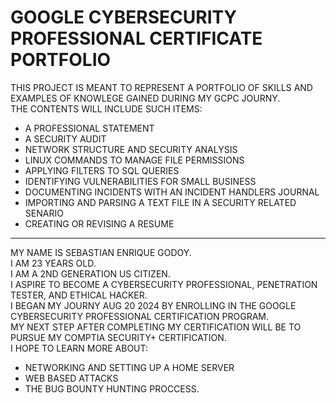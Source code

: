 
# GOOGLE CYBERSECURITY PROFESSIONAL CERTIFICATE PORTFOLIO

THIS PROJECT IS MEANT TO REPRESENT A PORTFOLIO OF SKILLS AND EXAMPLES OF KNOWLEGE GAINED DURING MY GCPC JOURNY.<br>
THE CONTENTS WILL INCLUDE SUCH ITEMS: 
- A PROFESSIONAL STATEMENT
- A SECURITY AUDIT
- NETWORK STRUCTURE AND SECURITY ANALYSIS
- LINUX COMMANDS TO MANAGE FILE PERMISSIONS
- APPLYING FILTERS TO SQL QUERIES
- IDENTIFYING VULNERABILITIES FOR SMALL BUSINESS
- DOCUMENTING INCIDENTS WITH AN INCIDENT HANDLERS JOURNAL
- IMPORTING AND PARSING A TEXT FILE IN A SECURITY RELATED SENARIO
- CREATING OR REVISING A RESUME

---

MY NAME IS SEBASTIAN ENRIQUE GODOY.<br>
I AM 23 YEARS OLD.<br>
I AM A 2ND GENERATION US CITIZEN.<br>
I ASPIRE TO BECOME A CYBERSECURITY PROFESSIONAL, PENETRATION TESTER, AND ETHICAL HACKER.<br>
I BEGAN MY JOURNY AUG 20 2024 BY ENROLLING IN THE GOOGLE CYBERSECURITY PROFESSIONAL CERTIFICATION PROGRAM.<br>
MY NEXT STEP AFTER COMPLETING MY CERTIFICATION WILL BE TO PURSUE MY COMPTIA SECURITY+ CERTIFICATION.<br>
I HOPE TO LEARN MORE ABOUT:
- NETWORKING AND SETTING UP A HOME SERVER
- WEB BASED ATTACKS
- THE BUG BOUNTY HUNTING PROCCESS.
